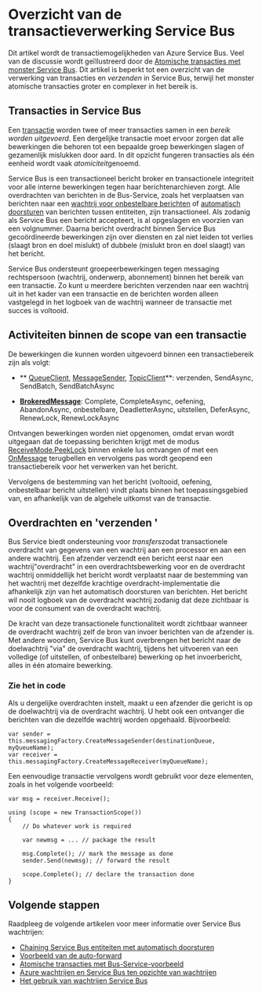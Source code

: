 <properties 
    pageTitle="Bus service transacties | Microsoft Azure" 
    description="Overzicht van Azure Service Bus atomische transacties en verzenden via" 
    services="service-bus" 
    documentationCenter=".net" 
    authors="sethmanheim" 
    manager="timlt" 
    editor=""/>

<tags
    ms.service="service-bus"
    ms.devlang="na"
    ms.topic="article"
    ms.tgt_pltfrm="na"
    ms.workload="na" 
    ms.date="10/04/2016"
    ms.author="clemensv;sethm"/>

# <a name="overview-of-service-bus-transaction-processing"></a>Overzicht van de transactieverwerking Service Bus

Dit artikel wordt de transactiemogelijkheden van Azure Service Bus. Veel van de discussie wordt geïllustreerd door de [Atomische transacties met monster Service Bus](https://github.com/Azure-Samples/azure-servicebus-messaging-samples/tree/master/AtomicTransactions). Dit artikel is beperkt tot een overzicht van de verwerking van transacties en *verzenden* in Service Bus, terwijl het monster atomische transacties groter en complexer in het bereik is.

## <a name="transactions-in-service-bus"></a>Transacties in Service Bus

Een [transactie](https://github.com/Azure-Samples/azure-servicebus-messaging-samples/tree/master/AtomicTransactions#what-are-transactions) worden twee of meer transacties samen in een *bereik worden uitgevoerd*. Een dergelijke transactie moet ervoor zorgen dat alle bewerkingen die behoren tot een bepaalde groep bewerkingen slagen of gezamenlijk mislukken door aard. In dit opzicht fungeren transacties als één eenheid wordt vaak *atomiciteit*genoemd. 

Service Bus is een transactioneel bericht broker en transactionele integriteit voor alle interne bewerkingen tegen haar berichtenarchieven zorgt. Alle overdrachten van berichten in de Bus-Service, zoals het verplaatsen van berichten naar een [wachtrij voor onbestelbare berichten](service-bus-dead-letter-queues.md) of [automatisch doorsturen](service-bus-auto-forwarding.md) van berichten tussen entiteiten, zijn transactioneel. Als zodanig als Service Bus een bericht accepteert, is al opgeslagen en voorzien van een volgnummer. Daarna bericht overdracht binnen Service Bus gecoördineerde bewerkingen zijn over diensten en zal niet leiden tot verlies (slaagt bron en doel mislukt) of dubbele (mislukt bron en doel slaagt) van het bericht.

Service Bus ondersteunt groepeerbewerkingen tegen messaging rechtspersoon (wachtrij, onderwerp, abonnement) binnen het bereik van een transactie. Zo kunt u meerdere berichten verzenden naar een wachtrij uit in het kader van een transactie en de berichten worden alleen vastgelegd in het logboek van de wachtrij wanneer de transactie met succes is voltooid.

## <a name="operations-within-a-transaction-scope"></a>Activiteiten binnen de scope van een transactie 

De bewerkingen die kunnen worden uitgevoerd binnen een transactiebereik zijn als volgt:

- ** [QueueClient](https://msdn.microsoft.com/library/azure/microsoft.servicebus.messaging.queueclient.aspx), [MessageSender](https://msdn.microsoft.com/library/azure/microsoft.servicebus.messaging.messagesender.aspx), [TopicClient](https://msdn.microsoft.com/library/azure/microsoft.servicebus.messaging.topicclient.aspx)**: verzenden, SendAsync, SendBatch, SendBatchAsync 

- **[BrokeredMessage](https://msdn.microsoft.com/library/azure/microsoft.servicebus.messaging.brokeredmessage.aspx)**: Complete, CompleteAsync, oefening, AbandonAsync, onbestelbare, DeadletterAsync, uitstellen, DeferAsync, RenewLock, RenewLockAsync 

Ontvangen bewerkingen worden niet opgenomen, omdat ervan wordt uitgegaan dat de toepassing berichten krijgt met de modus [ReceiveMode.PeekLock](https://msdn.microsoft.com/library/azure/microsoft.servicebus.messaging.receivemode.aspx) binnen enkele lus ontvangen of met een [OnMessage](https://msdn.microsoft.com/library/azure/dn369601.aspx) terugbellen en vervolgens pas wordt geopend een transactiebereik voor het verwerken van het bericht.

Vervolgens de bestemming van het bericht (voltooid, oefening, onbestelbaar bericht uitstellen) vindt plaats binnen het toepassingsgebied van, en afhankelijk van de algehele uitkomst van de transactie.

## <a name="transfers-and-send-via"></a>Overdrachten en 'verzenden '

Bus Service biedt ondersteuning voor *transfers*zodat transactionele overdracht van gegevens van een wachtrij aan een processor en aan een andere wachtrij. Een afzender verzendt een bericht eerst naar een wachtrij"overdracht" in een overdrachtsbewerking voor en de overdracht wachtrij onmiddellijk het bericht wordt verplaatst naar de bestemming van het wachtrij met dezelfde krachtige overdracht-implementatie die afhankelijk zijn van het automatisch doorsturen van berichten. Het bericht wil nooit logboek van de overdracht wachtrij zodanig dat deze zichtbaar is voor de consument van de overdracht wachtrij.

De kracht van deze transactionele functionaliteit wordt zichtbaar wanneer de overdracht wachtrij zelf de bron van invoer berichten van de afzender is. Met andere woorden, Service Bus kunt overbrengen het bericht naar de doelwachtrij "via" de overdracht wachtrij, tijdens het uitvoeren van een volledige (of uitstellen, of onbestelbare) bewerking op het invoerbericht, alles in één atomaire bewerking. 

### <a name="see-it-in-code"></a>Zie het in code

Als u dergelijke overdrachten instelt, maakt u een afzender die gericht is op de doelwachtrij via de overdracht wachtrij. U hebt ook een ontvanger die berichten van die dezelfde wachtrij worden opgehaald. Bijvoorbeeld:

```
var sender = this.messagingFactory.CreateMessageSender(destinationQueue, myQueueName);
var receiver = this.messagingFactory.CreateMessageReceiver(myQueueName);
```

Een eenvoudige transactie vervolgens wordt gebruikt voor deze elementen, zoals in het volgende voorbeeld:

```
var msg = receiver.Receive();

using (scope = new TransactionScope())
{
    // Do whatever work is required 

    var newmsg = ... // package the result 

    msg.Complete(); // mark the message as done
    sender.Send(newmsg); // forward the result

    scope.Complete(); // declare the transaction done
} 
```

## <a name="next-steps"></a>Volgende stappen

Raadpleeg de volgende artikelen voor meer informatie over Service Bus wachtrijen:

- [Chaining Service Bus entiteiten met automatisch doorsturen](service-bus-auto-forwarding.md)
- [Voorbeeld van de auto-forward](https://github.com/Azure-Samples/azure-servicebus-messaging-samples/tree/master/AutoForward)
- [Atomische transacties met Bus-Service-voorbeeld](https://github.com/Azure-Samples/azure-servicebus-messaging-samples/tree/master/AtomicTransactions)
- [Azure wachtrijen en Service Bus ten opzichte van wachtrijen](service-bus-azure-and-service-bus-queues-compared-contrasted.md)
- [Het gebruik van wachtrijen Service Bus](service-bus-dotnet-get-started-with-queues.md)